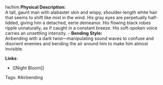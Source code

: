 he/him
**Physical Description:**  
        A tall, gaunt man with alabaster skin and wispy, shoulder-length white hair that seems to shift like mist in the wind. His gray eyes are perpetually half-lidded, giving him a detached, eerie demeanor. His flowing black robes ripple unnaturally, as if caught in a constant breeze. His soft-spoken voice carries an unsettling intensity.
    - **Bending Style:**  
        Airbending with a dark twist—manipulating sound waves to confuse and disorient enemies and bending the air around him to make him almost invisible.



**Links**:
- [[Night Bloom]]

Tags:
#Airbending